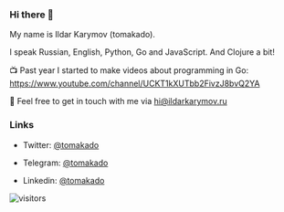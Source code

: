 ### Hi there 👋 

My name is Ildar Karymov (tomakado).

I speak Russian, English, Python, Go and JavaScript. And Clojure a bit!

<!--**tomakado/tomakado** is a ✨ _special_ ✨ repository because its `README.md` (this file) appears on your GitHub profile.

Here are some ideas to get you started:

- 🔭 I’m currently working on ...
- 🌱 I’m currently learning ...
- 👯 I’m looking to collaborate on ...
- 🤔 I’m looking for help with ...
- 💬 Ask me about ...
- 📫 How to reach me: ...
- 😄 Pronouns: ...
- ⚡ Fun fact: ...
-->

📺 Past year I started to make videos about programming in Go: https://www.youtube.com/channel/UCKT1kXUTbb2FivzJ8bvQ2YA

<!--More info about my experience 👉 https://tomakado.xyz-->

📮 Feel free to get in touch with me via hi@ildarkarymov.ru

### Links

* Twitter: [@tomakado](https://twitter.com/tomakado)

* Telegram: [@tomakado](https://t.me/tomakado)

* Linkedin: [@tomakado](https://www.linkedin.com/in/tomakado/)

![visitors](https://visitor-badge.glitch.me/badge?page_id=tomakado)
